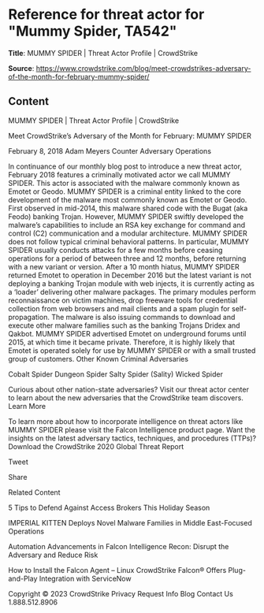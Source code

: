 # Reference for threat actor for "Mummy Spider, TA542"

**Title**: MUMMY SPIDER | Threat Actor Profile | CrowdStrike

**Source**: https://www.crowdstrike.com/blog/meet-crowdstrikes-adversary-of-the-month-for-february-mummy-spider/

## Content






 







MUMMY SPIDER | Threat Actor Profile | CrowdStrike







































































 



Meet CrowdStrike’s Adversary of the Month for February: MUMMY SPIDER

February 8, 2018 Adam Meyers Counter Adversary Operations 




In continuance of our monthly blog post to introduce a new threat actor, February 2018 features a criminally motivated actor we call MUMMY SPIDER. This actor is associated with the malware commonly known as Emotet or Geodo.
MUMMY SPIDER is a criminal entity linked to the core development of the malware most commonly known as Emotet or Geodo. First observed in mid-2014, this malware shared code with the Bugat (aka Feodo) banking Trojan. However, MUMMY SPIDER swiftly developed the malware’s capabilities to include an RSA key exchange for command and control (C2) communication and a modular architecture.
MUMMY SPIDER does not follow typical criminal behavioral patterns. In particular, MUMMY SPIDER usually conducts attacks for a few months before ceasing operations for a period of between three and 12 months, before returning with a new variant or version.
After a 10 month hiatus, MUMMY SPIDER returned Emotet to operation in December 2016 but the latest variant is not deploying a banking Trojan module with web injects, it is currently acting as a ‘loader’ delivering other malware packages. The primary modules perform reconnaissance on victim machines, drop freeware tools for credential collection from web browsers and mail clients and a spam plugin for self-propagation. The malware is also issuing commands to download and execute other malware families such as the banking Trojans Dridex and Qakbot.
MUMMY SPIDER advertised Emotet on underground forums until 2015, at which time it became private. Therefore, it is highly likely that Emotet is operated solely for use by MUMMY SPIDER or with a small trusted group of customers.
Other Known Criminal Adversaries

Cobalt Spider
Dungeon Spider
Salty Spider (Sality)
Wicked Spider

Curious about other nation-state adversaries? Visit our threat actor center to learn about the new adversaries that the CrowdStrike team discovers.
Learn More

To learn more about how to incorporate intelligence on threat actors like MUMMY SPIDER please visit the Falcon Intelligence product page.
Want the insights on the latest adversary tactics, techniques, and procedures (TTPs)? Download the CrowdStrike 2020 Global Threat Report







Tweet





Share





Related Content






5 Tips to Defend Against Access Brokers This Holiday Season








IMPERIAL KITTEN Deploys Novel Malware Families in Middle East-Focused Operations








Automation Advancements in Falcon Intelligence Recon: Disrupt the Adversary and Reduce Risk











 How to Install the Falcon Agent – Linux
CrowdStrike Falcon® Offers Plug-and-Play Integration with ServiceNow 









 
















Copyright © 2023 CrowdStrike
Privacy
Request Info
Blog
Contact Us
1.888.512.8906















